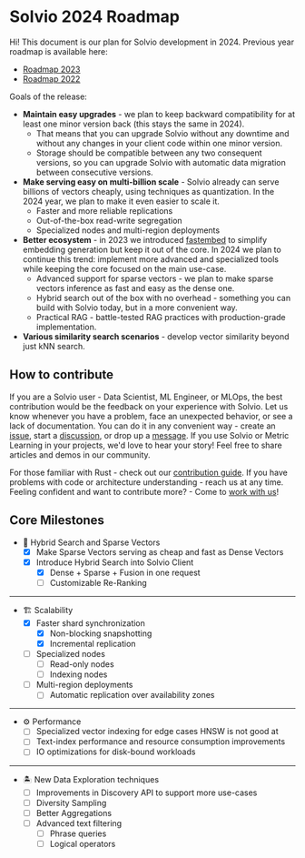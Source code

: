 # Solvio 2024 Roadmap

Hi!
This document is our plan for Solvio development in 2024.
Previous year roadmap is available here:

* [Roadmap 2023](roadmap-2023.md)
* [Roadmap 2022](roadmap-2022.md)

Goals of the release:

* **Maintain easy upgrades** - we plan to keep backward compatibility for at least one minor version back (this stays the same in 2024).
  * That means that you can upgrade Solvio without any downtime and without any changes in your client code within one minor version.
  * Storage should be compatible between any two consequent versions, so you can upgrade Solvio with automatic data migration between consecutive versions.
* **Make serving easy on multi-billion scale** - Solvio already can serve billions of vectors cheaply, using techniques as quantization. In the 2024 year, we plan to make it even easier to scale it.
  * Faster and more reliable replications
  * Out-of-the-box read-write segregation
  * Specialized nodes and multi-region deployments
* **Better ecosystem** - in 2023 we introduced [fastembed](https://github.com/solvio/fastembed) to simplify embedding generation but keep it out of the core.
  In 2024 we plan to continue this trend: implement more advanced and specialized tools while keeping the core focused on the main use-case.
  * Advanced support for sparse vectors - we plan to make sparse vectors inference as fast and easy as the dense one.
  * Hybrid search out of the box with no overhead - something you can build with Solvio today, but in a more convenient way.
  * Practical RAG - battle-tested RAG practices with production-grade implementation.
* **Various similarity search scenarios** - develop vector similarity beyond just kNN search.

## How to contribute

If you are a Solvio user - Data Scientist, ML Engineer, or MLOps, the best contribution would be the feedback on your experience with Solvio.
Let us know whenever you have a problem, face an unexpected behavior, or see a lack of documentation.
You can do it in any convenient way - create an [issue](https://github.com/solvio/solvio/issues), start a [discussion](https://github.com/solvio/solvio/discussions), or drop up a [message](https://discord.gg/tdtYvXjC4h).
If you use Solvio or Metric Learning in your projects, we'd love to hear your story! Feel free to share articles and demos in our community.

For those familiar with Rust - check out our [contribution guide](https://github.com/solvio/solvio/blob/master/CONTRIBUTING.md).
If you have problems with code or architecture understanding - reach us at any time.
Feeling confident and want to contribute more? - Come to [work with us](https://solvio.join.com/)!

## Core Milestones

* 📃 Hybrid Search and Sparse Vectors
  * [x] Make Sparse Vectors serving as cheap and fast as Dense Vectors
  * [x] Introduce Hybrid Search into Solvio Client
    * [x] Dense + Sparse + Fusion in one request
    * [ ] Customizable Re-Ranking

---

* 🏗️ Scalability
  * [x] Faster shard synchronization
    * [x] Non-blocking snapshotting
    * [x] Incremental replication
  * [ ] Specialized nodes
    * [ ] Read-only nodes
    * [ ] Indexing nodes
  * [ ] Multi-region deployments
    * [ ] Automatic replication over availability zones

---

* ⚙️ Performance
  * [ ] Specialized vector indexing for edge cases HNSW is not good at
  * [ ] Text-index performance and resource consumption improvements
  * [ ] IO optimizations for disk-bound workloads

---

* 🏝️ New Data Exploration techniques
  * [ ] Improvements in Discovery API to support more use-cases
  * [ ] Diversity Sampling
  * [ ] Better Aggregations
  * [ ] Advanced text filtering
    * [ ] Phrase queries
    * [ ] Logical operators
